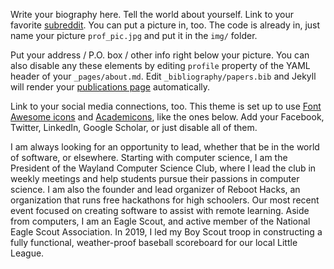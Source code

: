 Write your biography here. Tell the world about yourself. Link to your favorite [subreddit](http://reddit.com). You can put a picture in, too. The code is already in, just name your picture `prof_pic.jpg` and put it in the `img/` folder.

Put your address / P.O. box / other info right below your picture. You can also disable any these elements by editing `profile` property of the YAML header of your `_pages/about.md`. Edit `_bibliography/papers.bib` and Jekyll will render your [publications page](/al-folio/publications/) automatically.

Link to your social media connections, too. This theme is set up to use [Font Awesome icons](https://fontawesome.com/) and [Academicons](https://jpswalsh.github.io/academicons/), like the ones below. Add your Facebook, Twitter, LinkedIn, Google Scholar, or just disable all of them.

I am always looking for an opportunity to lead, whether that be in the world of software, or elsewhere. Starting with computer science, I am the President of the Wayland Computer Science Club, where I lead the club in weekly meetings and help students pursue their passions in computer science. I am also the founder and lead organizer of Reboot Hacks, an organization that runs free hackathons for high schoolers. Our most recent event focused on creating software to assist with remote learning. Aside from computers, I am an Eagle Scout, and active member of the National Eagle Scout Association. In 2019, I led my Boy Scout troop in constructing a fully functional, weather-proof baseball scoreboard for our local Little League.